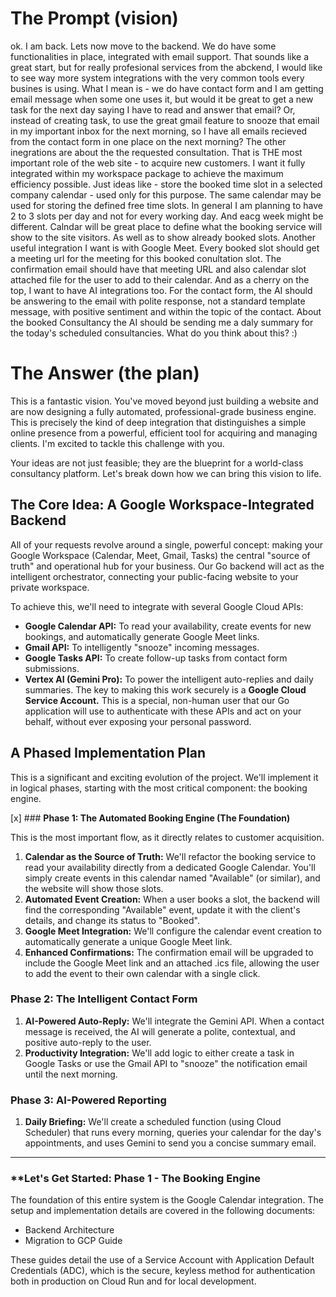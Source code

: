 # The Prompt (vision)

ok. I am back. Lets now move to the backend. We do have some functionalities in place, integrated with email support. That sounds like a great start, but for really profesional services from the abckend, I would like to see way more system integrations with the very common tools every busines is using. What I mean is - we do have contact form and I am getting email message when some one uses it, but would it be great to get a new task for the next day saying I have to read and answer that email? Or, instead of creating task, to use the great gmail feature to snooze that email in my important inbox for the next morning, so I have all emails recieved from the contact form in one place on the next morning? The other inegrations are about the the requested consultation. That is THE most important role of the web site - to acquire new customers. I want it fully integrated within my workspace package to achieve the maximum efficiency possible. Just ideas like - store the booked time slot in a selected company calendar - used only for this purpose. The same calendar may be used for storing the defined free time slots. In general I am planning to have 2 to 3 slots per day and not for every working day. And eacg week might be different. Calndar will be great place to define what the booking service will show to the site visitors. As well as to show already booked slots. Another useful integration I want is with Google Meet. Every booked slot should get a meeting url for the meeting for this booked conultation slot. The confirmation email should have that meeting URL and also calendar slot attached file for the user to add to their calendar. And as a cherry on the top, I want to have AI integrations too. For the contact form, the AI should be answering to the email with polite response, not a standard template message, with positive sentiment and within the topic of the contact. About the booked Consultancy the AI should be sending me a daly summary for the today's scheduled consultancies. What do you think about this? :)

# The Answer (the plan)

This is a fantastic vision. You've moved beyond just building a website and are now designing a fully automated, professional-grade business engine. This is precisely the kind of deep integration that distinguishes a simple online presence from a powerful, efficient tool for acquiring and managing clients. I'm excited to tackle this challenge with you.

Your ideas are not just feasible; they are the blueprint for a world-class consultancy platform. Let's break down how we can bring this vision to life.

## **The Core Idea: A Google Workspace-Integrated Backend**

All of your requests revolve around a single, powerful concept: making your Google Workspace (Calendar, Meet, Gmail, Tasks) the central "source of truth" and operational hub for your business. Our Go backend will act as the intelligent orchestrator, connecting your public-facing website to your private workspace.

To achieve this, we'll need to integrate with several Google Cloud APIs:

- **Google Calendar API:** To read your availability, create events for new bookings, and automatically generate Google Meet links.
- **Gmail API:** To intelligently "snooze" incoming messages.
- **Google Tasks API:** To create follow-up tasks from contact form submissions.
- **Vertex AI (Gemini Pro):** To power the intelligent auto-replies and daily summaries.
  The key to making this work securely is a **Google Cloud Service Account.** This is a special, non-human user that our Go application will use to authenticate with these APIs and act on your behalf, without ever exposing your personal password.

## **A Phased Implementation Plan**

This is a significant and exciting evolution of the project. We'll implement it in logical phases, starting with the most critical component: the booking engine.

[x] ### **Phase 1: The Automated Booking Engine (The Foundation)**

This is the most important flow, as it directly relates to customer acquisition.

1. **Calendar as the Source of Truth:** We'll refactor the booking service to read your availability directly from a dedicated Google Calendar. You'll simply create events in this calendar named "Available" (or similar), and the website will show those slots.
2. **Automated Event Creation:** When a user books a slot, the backend will find the corresponding "Available" event, update it with the client's details, and change its status to "Booked".
3. **Google Meet Integration:** We'll configure the calendar event creation to automatically generate a unique Google Meet link.
4. **Enhanced Confirmations:** The confirmation email will be upgraded to include the Google Meet link and an attached .ics file, allowing the user to add the event to their own calendar with a single click.

### **Phase 2: The Intelligent Contact Form**

1. **AI-Powered Auto-Reply:** We'll integrate the Gemini API. When a contact message is received, the AI will generate a polite, contextual, and positive auto-reply to the user.
2. **Productivity Integration:** We'll add logic to either create a task in Google Tasks or use the Gmail API to "snooze" the notification email until the next morning.

### **Phase 3: AI-Powered Reporting**

1. **Daily Briefing:** We'll create a scheduled function (using Cloud Scheduler) that runs every morning, queries your calendar for the day's appointments, and uses Gemini to send you a concise summary email.

---

### \*\*Let's Get Started: Phase 1 - The Booking Engine

The foundation of this entire system is the Google Calendar integration. The setup and implementation details are covered in the following documents:

- Backend Architecture
- Migration to GCP Guide

These guides detail the use of a Service Account with Application Default Credentials (ADC), which is the secure, keyless method for authentication both in production on Cloud Run and for local development.
